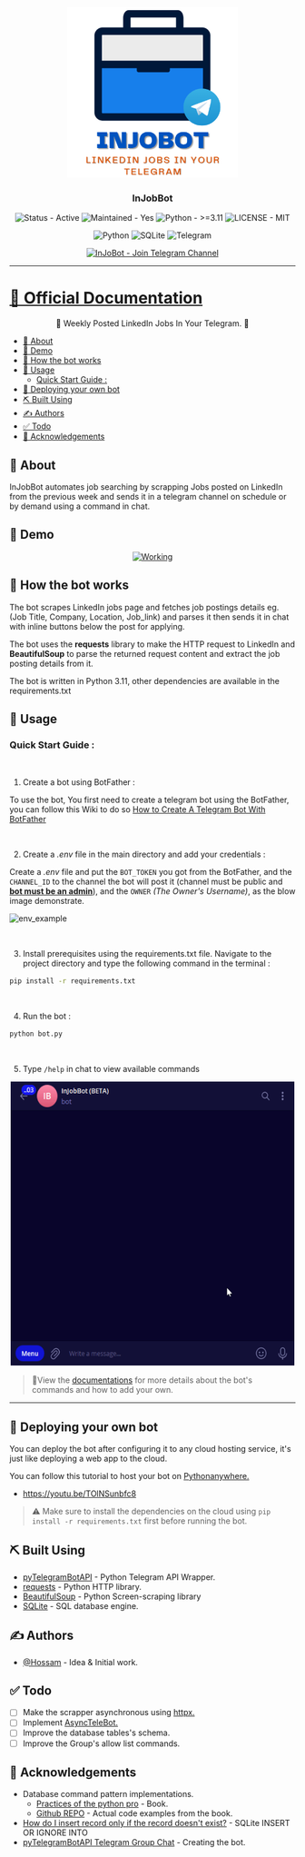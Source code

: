 <p align="center">
  <a href="" rel="noopener">
 <img width=300px height=300px src="src\images\bot_logo.png" alt="Bot logo"></a>
</p>
 
<h3 align="center">InJobBot</h3>
<div align="center">

  ![Status - Active](https://img.shields.io/badge/Status-Active-2ea44f?logo=Cachet&logoColor=green)
  ![Maintained - Yes](https://img.shields.io/badge/Maintained-Yes-2ea44f)
  ![Python - >=3.11](https://img.shields.io/badge/Python->=3.11-blue?logo=Python)
  ![LICENSE - MIT](https://img.shields.io/badge/LICENSE-MIT-yellow)

  ![Python](https://img.shields.io/badge/python-3670A0?style=for-the-badge&logo=python&logoColor=ffdd54)
  ![SQLite](https://img.shields.io/badge/sqlite-%2307405e.svg?style=for-the-badge&logo=sqlite&logoColor=white)
  ![Telegram](https://img.shields.io/badge/Telegram-2CA5E0?style=for-the-badge&logo=telegram&logoColor=white)

  [![InJoBot - Join Telegram Channel](https://img.shields.io/badge/InJoBot-Join_Telegram_Channel-blue?style=for-the-badge&logo=telegram)](https://t.me/itsinjobbot)

</div>

---

# [📄 Official Documentation](https://hossam-elshabory.github.io/InJobBot/) <!-- omit from toc -->

<p align="center"> 🤖 Weekly Posted LinkedIn Jobs In Your Telegram. 🤖
    <br> 
</p>

- [🧐 About ](#-about-)
- [🎥 Demo ](#-demo-)
- [💭 How the bot works ](#-how-the-bot-works-)
- [🎈 Usage ](#-usage-)
  - [Quick Start Guide :](#quick-start-guide-)
- [🚀 Deploying your own bot ](#-deploying-your-own-bot-)
- [⛏️ Built Using ](#️-built-using-)
- [✍️ Authors ](#️-authors-)
- [✅ Todo ](#-todo-)
- [🎉 Acknowledgements ](#-acknowledgements-)

## 🧐 About <a name = "about"></a>
InJobBot automates job searching by scrapping Jobs posted on LinkedIn from the previous week and sends it in a telegram channel on schedule or by demand using a command in chat.

## 🎥 Demo <a name = "demo"></a>
<p align="center">
  <a href="" rel="noopener">
 <img width=500px height=500px src="src\images\example.gif" alt="Working"></a>
</p>

## 💭 How the bot works <a name = "working"></a>

The bot scrapes LinkedIn jobs page and fetches job postings details eg. (Job Title, Company, Location, Job_link) and parses it then sends it in chat with inline buttons below the post for applying.

The bot uses the **requests** library to make the HTTP request to LinkedIn and **BeautifulSoup** to parse the returned request content and extract the job posting details from it.

The bot is written in Python 3.11, other dependencies are available in the requirements.txt

## 🎈 Usage <a name = "usage"></a>

### Quick Start Guide :

<br>

1. Create a bot using BotFather :

To use the bot, You first need to create a telegram bot using
the BotFather, you can follow this Wiki to do so [How to Create A Telegram Bot With BotFather]()

<br>

2. Create a *.env* file in the main directory and add your credentials : 

Create a *.env* file and put the `BOT_TOKEN` you got from the BotFather, and the `CHANNEL_ID` to the channel the bot will post it (channel must be public and **<ins>bot must be an admin</ins>**), and the `OWNER` *(The Owner's Username)*, as the blow image demonstrate.

![env_example](https://github.com/hossam-elshabory/InJobBot/blob/main/src/images/env_file_example.png) 

<br>

3. Install prerequisites using the requirements.txt file.
Navigate to the project directory and type the following command in the terminal :

```bash
pip install -r requirements.txt
```

<br>

4. Run the bot :

```bash
python bot.py
```
<br>

5. Type `/help` in chat to view available commands

<p align="center">
  <a href="" rel="noopener">
 <img width=500px height=500px src="src\images\help_command_owner.gif" alt="help command"></a>
</p>

> 🛑View the [documentations]() for more details about the bot's commands and how to add your own.
***

## 🚀 Deploying your own bot <a name = "deployment"></a>
You can deploy the bot after configuring it to any cloud hosting service, it's just like deploying a web app to the cloud.

You can follow this tutorial to host your bot on [Pythonanywhere.](https://www.pythonanywhere.com)
  - https://youtu.be/TOlNSunbfc8

> ⚠ Make sure to install the dependencies on the cloud using `pip install -r requirements.txt` first before running the bot.

## ⛏️ Built Using <a name = "built_using"></a>
+ [pyTelegramBotAPI](https://pypi.org/project/pyTelegramBotAPI/) - Python Telegram API Wrapper.
+ [requests](https://pypi.org/project/requests/) - Python HTTP library.
+ [BeautifulSoup](https://pypi.org/project/beautifulsoup4/) - Python Screen-scraping library
+ [SQLite](https://www.sqlite.org/about.html) - SQL database engine.

## ✍️ Authors <a name = "authors"></a>
+ [@Hossam](https://github.com/hossam-elshabory) - Idea & Initial work.

## ✅ Todo <a name = "TODO"></a>
- [ ] Make the scrapper asynchronous using [httpx.](https://www.python-httpx.org)
- [ ] Implement [AsyncTeleBot.](https://pytba.readthedocs.io/en/latest/async_version/index.html)
- [ ] Improve the database tables's schema.
- [ ] Improve the Group's allow list commands.

## 🎉 Acknowledgements <a name = "acknowledgement"></a>
+ Database command pattern implementations.
  + [Practices of the python pro](https://www.amazon.com/Practices-Python-Pro-Dane-Hillard/dp/1617296082) - Book.
  + [Github REPO](https://github.com/daneah/practices-of-the-python-pro/tree/98bd0a1273d3a3d75f20069cc38d112ea09e6cec/ch10) - Actual code examples from the book. 
+ [How do I insert record only if the record doesn't exist?](https://dba.stackexchange.com/questions/189058/how-do-i-insert-record-only-if-the-record-doesnt-exist) - SQLite INSERT OR IGNORE INTO 
+ [pyTelegramBotAPI Telegram Group Chat](t.me/pyTelegramBotAPI) - Creating the bot.
